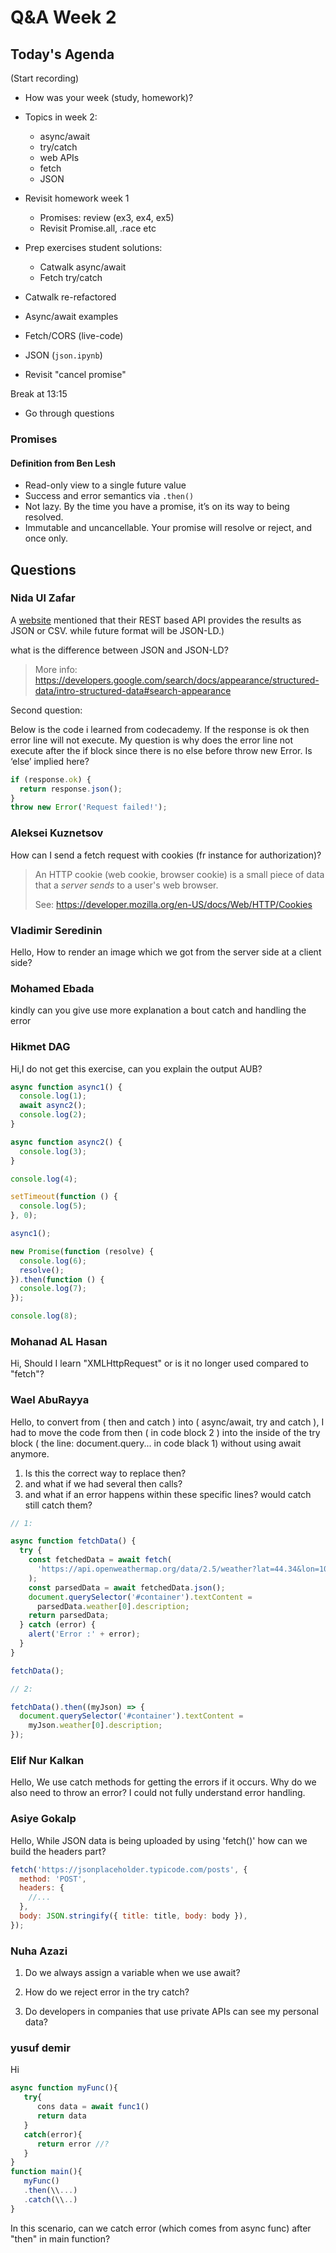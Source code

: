 <!-- cSpell:disable -->

# Q&A Week 2

## Today's Agenda

(Start recording)

- How was your week (study, homework)?
- Topics in week 2:

  - async/await
  - try/catch
  - web APIs
  - fetch
  - JSON

- Revisit homework week 1

  - Promises: review (ex3, ex4, ex5)
  - Revisit Promise.all, .race etc

- Prep exercises student solutions:
  - Catwalk async/await
  - Fetch try/catch
- Catwalk re-refactored
- Async/await examples
- Fetch/CORS (live-code)
- JSON (`json.ipynb`)
- Revisit "cancel promise"

Break at 13:15

- Go through questions

### Promises

#### Definition from Ben Lesh

- Read-only view to a single future value
- Success and error semantics via `.then()`
- Not lazy. By the time you have a promise, it’s on its way to being resolved.
- Immutable and uncancellable. Your promise will resolve or reject, and once only.

## Questions

### Nida Ul Zafar

A [website](https://www.nobelprize.org/about/developer-zone-2/) mentioned that their REST based API provides the results as JSON or CSV. while future format will be JSON-LD.)

what is the difference between JSON and JSON-LD?

> More info: <https://developers.google.com/search/docs/appearance/structured-data/intro-structured-data#search-appearance>

Second question:

Below is the code i learned from codecademy. If the response is ok then error line will not execute. My question is why does the error line not execute after the if block since there is no else before throw new Error. Is ‘else’ implied here?

```js
if (response.ok) {
  return response.json();
}
throw new Error('Request failed!');
```

### Aleksei Kuznetsov

How can I send a fetch request with cookies (fr instance for authorization)?

> An HTTP cookie (web cookie, browser cookie) is a small piece of data that a _server sends_ to a user's web browser.
>
> See: <https://developer.mozilla.org/en-US/docs/Web/HTTP/Cookies>

### Vladimir Seredinin

Hello,
How to render an image which we got from the server side at a client side?

### Mohamed Ebada

kindly can you give use more explanation a bout catch and handling the error

### Hikmet DAG

Hi,I do not get this exercise, can you explain the output AUB?

```js
async function async1() {
  console.log(1);
  await async2();
  console.log(2);
}

async function async2() {
  console.log(3);
}

console.log(4);

setTimeout(function () {
  console.log(5);
}, 0);

async1();

new Promise(function (resolve) {
  console.log(6);
  resolve();
}).then(function () {
  console.log(7);
});

console.log(8);
```

### Mohanad AL Hasan

Hi, Should I learn "XMLHttpRequest" or is it no longer used compared to "fetch"?

### Wael AbuRayya

Hello,
to convert from ( then and catch ) into
( async/await, try and catch ), I had to move the code from then ( in code block 2 ) into the inside of the try block ( the line: document.query... in code black 1) without using await anymore.

1. Is this the correct way to replace then?
2. and what if we had several then calls?
3. and what if an error happens within these specific lines? would catch still catch them?

```js
// 1:

async function fetchData() {
  try {
    const fetchedData = await fetch(
      'https://api.openweathermap.org/data/2.5/weather?lat=44.34&lon=10.99&appid=e4f76d8324c52e04224f07a8daf47741'
    );
    const parsedData = await fetchedData.json();
    document.querySelector('#container').textContent =
      parsedData.weather[0].description;
    return parsedData;
  } catch (error) {
    alert('Error :' + error);
  }
}

fetchData();
```

```js
// 2:

fetchData().then((myJson) => {
  document.querySelector('#container').textContent =
    myJson.weather[0].description;
});
```

### Elif Nur Kalkan

Hello, We use catch methods for getting the errors if it occurs. Why do we also need to throw an error? I could not fully understand error handling.

### Asiye Gokalp

Hello,
While JSON data is being uploaded by using 'fetch()' how can we build the headers part?

```js
fetch('https://jsonplaceholder.typicode.com/posts', {
  method: 'POST',
  headers: {
    //...
  },
  body: JSON.stringify({ title: title, body: body }),
});
```

### Nuha Azazi

1. Do we always assign a variable when we use await?

2. How do we reject error in the try catch?

3. Do developers in companies that use private APIs can see my personal data?

### yusuf demir

Hi

```js
async function myFunc(){
   try{
      cons data = await func1()
      return data
   }
   catch(error){
      return error //?
   }
}
function main(){
   myFunc()
   .then(\\...)
   .catch(\\..)
}
```

In this scenario, can we catch error (which comes from async func) after "then" in main function?
